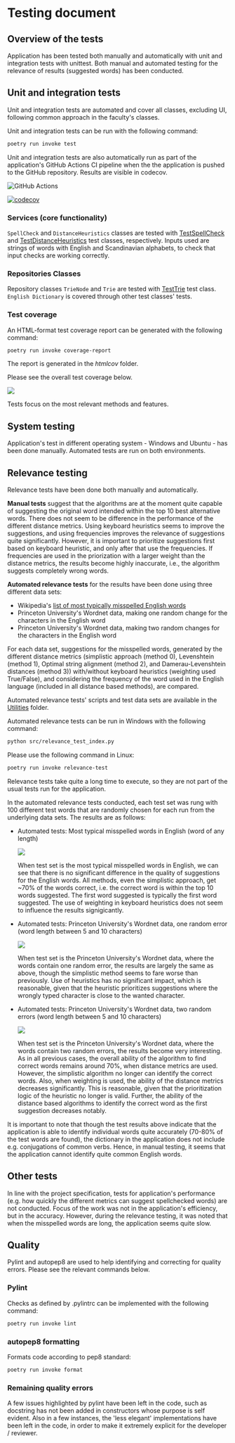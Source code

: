 # Testing document

## Overview of the tests

Application has been tested both manually and automatically with unit and integration tests with unittest. Both manual and automated testing for the relevance of results (suggested words) has been conducted.

## Unit and integration tests

Unit and integration tests are automated and cover all classes, excluding UI, following common approach in the faculty's classes.

Unit and integration tests can be run with the following command: 

```bash
poetry run invoke test
```

Unit and integration tests are also automatically run as part of the application's GitHub Actions CI pipeline when the the application is pushed to the GitHub repository. Results are visible in codecov. 

![GitHub Actions](https://github.com/katriryt/Tiralabra-2022-VerbumReprehendo/workflows/CI/badge.svg)

[![codecov](https://codecov.io/gh/katriryt/Tiralabra-2022-VerbumReprehendo/branch/main/graph/badge.svg?token=2QWJAKX877)](https://codecov.io/gh/katriryt/Tiralabra-2022-VerbumReprehendo)

### Services (core functionality)

`SpellCheck` and `DistanceHeuristics` classes are tested with [TestSpellCheck](../src/tests/spell_check_test.py) and [TestDistanceHeuristics](../src/tests/heuristics_test.py) test classes, respectively. Inputs used are strings of words with English and Scandinavian alphabets, to check that input checks are working correctly.

### Repositories Classes

Repository classes `TrieNode` and `Trie` are tested with [TestTrie](../src/repositories/trie.py) test class. `English Dictionary` is covered through other test classes' tests. 

### Test coverage

An HTML-format test coverage report can be generated with the following command:

```bash
poetry run invoke coverage-report
```

The report is generated in the _htmlcov_ folder.

Please see the overall test coverage below. 

![](./pictures/coverage_report.png)

Tests focus on the most relevant methods and features.

## System testing

Application's test in different operating system - Windows and Ubuntu - has been done manually. Automated tests are run on both environments.

## Relevance testing

Relevance tests have been done both manually and automatically. 

**Manual tests** suggest that the algorithms are at the moment quite capable of suggesting the original word intended within the top 10 best alternative words. There does not seem to be difference in the performance of the different distance metrics. Using keyboard heuristics seems to improve the suggestions, and using frequencies improves the relevance of suggestions quite significantly. However, it is important to prioritize suggestions first based on keyboard heuristic, and only after that use the frequencies. If frequencies are used in the priorization with a larger weight than the distance metrics, the results become highly inaccurate, i.e., the algorithm suggests completely wrong words.

**Automated relevance tests** for the results have been done using three different data sets: 
* Wikipedia's [list of most typically misspelled English words](https://en.wikipedia.org/wiki/Wikipedia:Lists_of_common_misspellings/For_machines)
* Princeton University's Wordnet data, making one random change for the characters in the English word
* Princeton University's Wordnet data, making two random changes for the characters in the English word

For each data set, suggestions for the misspelled words, generated by the different distance metrics (simplistic approach (method 0), Levenshtein (method 1), Optimal string alignment (method 2), and Damerau-Levenshtein distances (method 3)) with/without keyboard heuristics (weighting used True/False), and considering the frequency of the word used in the English language (included in all distance based methods), are compared.

Automated relevance tests' scripts and test data sets are available in the [Utilities](../src/utilities/) folder.

Automated relevance tests can be run in Windows with the following command: 

```bash
python src/relevance_test_index.py
```

Please use the following command in Linux:

```bash
poetry run invoke relevance-test
```

Relevance tests take quite a long time to execute, so they are not part of the usual tests run for the application. 

In the automated relevance tests conducted, each test set was rung with 100 different test words that are randomly chosen for each run from the underlying data sets. The results are as follows: 

* Automated tests: Most typical misspelled words in English (word of any length)

    ![](./pictures/relevance_test_wiki.png)

    When test set is the most typical misspelled words in English, we can see that there is no significant difference in the quality of suggestions for the English words. All methods, even the simplistic approach, get ~70% of the words correct, i.e. the correct word is within the top 10 words suggested. The first word suggested is typically the first word suggested. The use of weighting in keyboard heuristics does not seem to influence the results signigicantly.

* Automated tests: Princeton University's Wordnet data, one random error (word length between 5 and 10 characters)

    ![](./pictures/relevance_test_random_one.png)

    When test set is the Princeton University's Wordnet data, where the words contain one random error, the results are largely the same as above, though the simplistic method seems to fare worse than previously. Use of heuristics has no significant impact, which is reasonable, given that the heuristic prioritizes suggestions where the wrongly typed character is close to the wanted character.

* Automated tests: Princeton University's Wordnet data, two random errors (word length between 5 and 10 characters)

    ![](./pictures/relevance_test_random_two.png)

    When test set is the Princeton University's Wordnet data, where the words contain two random errors, the results become very interesting. As in all previous cases, the overall ability of the algorithm to find correct words remains around 70%, when distance metrics are used. However, the simplistic algorithm no longer can identify the correct words. Also, when weighting is used, the ability of the distance metrics decreases significantly. This is reasonable, given that the prioritization logic of the heuristic no longer is valid. Further, the ability of the distance based algorithms to identify the correct word as the first suggestion decreases notably.

It is important to note that though the test results above indicate that the application is able to identify individual words quite accurately (70-80% of the test words are found), the dictionary in the application does not include e.g. conjugations of common verbs. Hence, in manual testing, it seems that the application cannot identify quite common English words.

## Other tests

In line with the project specification, tests for application's performance (e.g. how quickly the different metrics can suggest spellchecked words) are not conducted. Focus of the work was not in the application's efficiency, but in the accuracy. However, during the relevance testing, it was noted that when the misspelled words are long, the application seems quite slow.

## Quality

Pylint and autopep8 are used to help identifying and correcting for quality errors. Please see the relevant commands below.

### Pylint

Checks as defined by .pylintrc can be implemented with the following command: 
```bash
poetry run invoke lint
```

### autopep8 formatting

Formats code according to pep8 standard: 
```bash
poetry run invoke format
```

### Remaining quality errors

A few issues highlighted by pylint have been left in the code, such as docstring has not been added in constructors whose purpose is self evident. Also in a few instances, the 'less elegant' implementations have been left in the code, in order to make it extremely explicit for the developer / reviewer. 